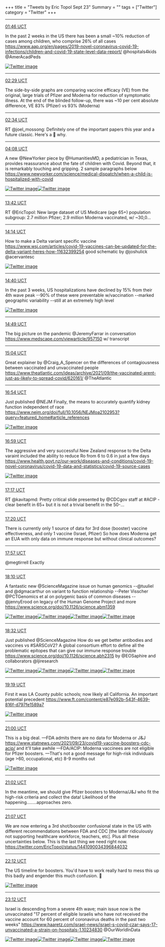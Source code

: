 +++
title = "Tweets by Eric Topol Sept 23"
Summary = ""
tags = ["Twitter"]
category = "Twitter"
+++


---

<a href="https://twitter.com/erictopol/status/1440854993389588482" target="_blank" rel="noreferer">01:46 UCT</a>

In the past 2 weeks in the US there has been a small ~10% reduction of cases among children, who comprise 26% of all cases
https://www.aap.org/en/pages/2019-novel-coronavirus-covid-19-infections/children-and-covid-19-state-level-data-report/ @hospitals4kids @AmerAcadPeds 

<a href="E_7w7qpVIAUx_Sk.jpg"  ><img src="E_7w7qpVIAUx_Sk.jpg" alt="Twitter image" ></img></a>

---

<a href="https://twitter.com/erictopol/status/1440865811569123329" target="_blank" rel="noreferer">02:29 UCT</a>

The side-by-side graphs are comparing vaccine efficacy (VE) from the original, large trials of Pfizer and Moderna for reduction of symptomatic illness. At the end of the blinded follow-up, there was ~10 per cent absolute difference, VE 83% (Pfizer) vs 93% (Moderna)



---

<a href="https://twitter.com/erictopol/status/1440867121710329865" target="_blank" rel="noreferer">02:34 UCT</a>

RT @joel_mossong: Definitely one of the important papers this year and a future classic. Here's a 🧵 why.



---

<a href="https://twitter.com/erictopol/status/1440890831750066181" target="_blank" rel="noreferer">04:08 UCT</a>

A new @NewYorker piece by @HumanitiesMD, a pediatrician in Texas, provides reassurance about the fate of children with Covid. Beyond that, it is remarkably touching and gripping. 2 sample paragraphs below
https://www.newyorker.com/science/medical-dispatch/when-a-child-is-hospitalized-with-covid 

<a href="E_8RcFCUcAQ8ipj.jpg"  ><img src="E_8RcFCUcAQ8ipj.jpg" alt="Twitter image" ></img></a><a href="E_8ReXEUUAADSZG.jpg"  ><img src="E_8ReXEUUAADSZG.jpg" alt="Twitter image" ></img></a>

---

<a href="https://twitter.com/erictopol/status/1441035122497634311" target="_blank" rel="noreferer">13:42 UCT</a>

RT @EricTopol: New large dataset of US Medicare (age 65+) population subgroup: 2.7 million Pfizer; 2.9 million Moderna vaccinated, w/ ~30,0…



---

<a href="https://twitter.com/erictopol/status/1441043402800304138" target="_blank" rel="noreferer">14:14 UCT</a>

How to make a Delta variant specific vaccine
https://www.wsj.com/articles/covid-19-vaccines-can-be-updated-for-the-delta-variant-heres-how-11632399254 good schematic by @joshulick @acervantesc 

<a href="E_-dT0yVgAkyiLh.jpg"  ><img src="E_-dT0yVgAkyiLh.jpg" alt="Twitter image" ></img></a>

---

<a href="https://twitter.com/erictopol/status/1441049745154138120" target="_blank" rel="noreferer">14:40 UCT</a>

In the past 3 weeks, US hospitalizations have declined by 15% from their 4th wave peak
--90% of these were preventable w/vaccination
--marked geographic variability
--still at an extremely high level 

<a href="E_-iBOpVgAQCumi.jpg"  ><img src="E_-iBOpVgAQCumi.jpg" alt="Twitter image" ></img></a>

---

<a href="https://twitter.com/erictopol/status/1441052116546580492" target="_blank" rel="noreferer">14:49 UCT</a>

The big picture on the pandemic
@JeremyFarrar in conversation
https://www.medscape.com/viewarticle/957150
w/ transcript



---

<a href="https://twitter.com/erictopol/status/1441055777339281413" target="_blank" rel="noreferer">15:04 UCT</a>

Great explainer by @Craig_A_Spencer on the differences of contagiousness between vaccinated and unvaccinated people https://www.theatlantic.com/ideas/archive/2021/09/the-vaccinated-arent-just-as-likely-to-spread-covid/620161/ @TheAtlantic



---

<a href="https://twitter.com/erictopol/status/1441083610321149954" target="_blank" rel="noreferer">16:54 UCT</a>

Just published @NEJM
Finally, the means to accurately quantify kidney function independent of race https://www.nejm.org/doi/full/10.1056/NEJMoa2102953?query=featured_home#article_references 

<a href="E__BUItVUAAq1S0.jpg"  ><img src="E__BUItVUAAq1S0.jpg" alt="Twitter image" ></img></a>

---

<a href="https://twitter.com/erictopol/status/1441084891681071111" target="_blank" rel="noreferer">16:59 UCT</a>

The aggressive and very successful New Zealand response to the Delta varaint included the ability to reduce Ro from 6 to 0.6 in just a few days
https://www.health.govt.nz/our-work/diseases-and-conditions/covid-19-novel-coronavirus/covid-19-data-and-statistics/covid-19-source-cases 

<a href="E__Cs5WUcBIQUiQ.jpg"  ><img src="E__Cs5WUcBIQUiQ.jpg" alt="Twitter image" ></img></a>

---

<a href="https://twitter.com/erictopol/status/1441089264838606857" target="_blank" rel="noreferer">17:17 UCT</a>

RT @kavitapmd: Pretty critical slide presented by @CDCgov staff at  #ACIP - clear benefit in 65+ but it is not a trivial benefit in the 50-…



---

<a href="https://twitter.com/erictopol/status/1441090034396844032" target="_blank" rel="noreferer">17:20 UCT</a>

There is currently only 1 source of data for 3rd dose (booster) vaccine effectiveness, and only 1 vaccine (Israel, Pfizer)
So how does Moderna get an EUA with only data on immune response but without clinical outcomes?



---

<a href="https://twitter.com/erictopol/status/1441099396821622787" target="_blank" rel="noreferer">17:57 UCT</a>

@megtirrell Exactly



---

<a href="https://twitter.com/erictopol/status/1441102800117587974" target="_blank" rel="noreferer">18:10 UCT</a>

A fantastic new @ScienceMagazine issue on human genomics
--@tuuliel and @dgmacarthur on variant to function relationship
--Peter Visscher @PCTGenomics et al on polygenic basis of common diseases
--@jennyErood on legacy of the Human Genome Project
and more
https://www.science.org/doi/10.1126/science.abm1359 

<a href="E__RPj4UUAM7DsR.jpg"  ><img src="E__RPj4UUAM7DsR.jpg" alt="Twitter image" ></img></a><a href="E__TR1AVUAgKtd6.jpg"  ><img src="E__TR1AVUAgKtd6.jpg" alt="Twitter image" ></img></a><a href="E__TT9wVIBEDNXb.jpg"  ><img src="E__TT9wVIBEDNXb.jpg" alt="Twitter image" ></img></a><a href="E__TWGLVIAkAqGI.jpg"  ><img src="E__TWGLVIAkAqGI.jpg" alt="Twitter image" ></img></a>

---

<a href="https://twitter.com/erictopol/status/1441108309214334977" target="_blank" rel="noreferer">18:32 UCT</a>

Just published @ScienceMagazine
How do we get better antibodies and vaccines vs #SARSCoV2?  A global consortium effort to define all the problematic epitopes that can give our immune response trouble
https://www.science.org/doi/10.1126/science.abh2315
by @EOSaphire and collaborators @ljiresearch 

<a href="E__YA3IUUAoh-XV.png"  ><img src="E__YA3IUUAoh-XV.png" alt="Twitter image" ></img></a><a href="E__YCo2VUAQYaip.jpg"  ><img src="E__YCo2VUAQYaip.jpg" alt="Twitter image" ></img></a><a href="E__YEjjVQAAMTVJ.jpg"  ><img src="E__YEjjVQAAMTVJ.jpg" alt="Twitter image" ></img></a><a href="E__YGg5VUAIaXDp.jpg"  ><img src="E__YGg5VUAIaXDp.jpg" alt="Twitter image" ></img></a>

---

<a href="https://twitter.com/erictopol/status/1441120123708862464" target="_blank" rel="noreferer">19:19 UCT</a>

First it was LA County public schools;  now likely all California. An important potential precedent
https://www.ft.com/content/e87e092b-543f-4639-816f-d797fe1589a7 

<a href="E__i-dHUYAAdrlF.jpg"  ><img src="E__i-dHUYAAdrlF.jpg" alt="Twitter image" ></img></a>

---

<a href="https://twitter.com/erictopol/status/1441145466691801091" target="_blank" rel="noreferer">21:00 UCT</a>

This is a big deal.
—FDA admits there are no data for Moderna or J&amp;J
https://www.statnews.com/2021/09/23/covid19-vaccine-boosters-cdc-acip/ and it'll take awhile
—FDA/ACIP: Moderna vaccinees are not eligible for Pfizer boosters.
—That's not a good message for high-risk individuals (age &gt;60, occupational, etc) 8-9 months out 

<a href="E__5lj1VcAURuL8.png"  ><img src="E__5lj1VcAURuL8.png" alt="Twitter image" ></img></a>

---

<a href="https://twitter.com/erictopol/status/1441146019266269186" target="_blank" rel="noreferer">21:02 UCT</a>

In the meantime, we should give Pfizer boosters to Moderna/J&amp;J who fit the high-risk criteria and collect the data! 
Likelihood of the happening........approaches zero.



---

<a href="https://twitter.com/erictopol/status/1441147344368459781" target="_blank" rel="noreferer">21:07 UCT</a>

We are now entering a 3rd shot/booster confusional state in the US with different recommendations between FDA and CDC [the latter ridiculously not supporting healthcare workforce, teachers, etc]. Plus all these uncertainties below.
This is the last thing we need right now. https://twitter.com/EricTopol/status/1441090034396844032



---

<a href="https://twitter.com/erictopol/status/1441163583929290763" target="_blank" rel="noreferer">22:12 UCT</a>

The US timeline for boosters. 
You'd have to work really hard to mess this up this badly and engender this much confusion. 😬 

<a href="FAAKeUGVQAwC9sD.jpg"  ><img src="FAAKeUGVQAwC9sD.jpg" alt="Twitter image" ></img></a>

---

<a href="https://twitter.com/erictopol/status/1441178581296582665" target="_blank" rel="noreferer">23:12 UCT</a>

Israel is descending from a severe 4th wave; main issue now is the unvaccinated
"17 percent of eligible Israelis who have not received the vaccine account for 60 percent of coronavirus deaths in the past two weeks"
https://www.haaretz.com/israel-news/israel-s-covid-czar-says-17-unvaccinated-a-strain-on-hospitals-1.10234830
@OurWorldInData 

<a href="FAAXN9KVQAEhRFT.jpg"  ><img src="FAAXN9KVQAEhRFT.jpg" alt="Twitter image" ></img></a><a href="FAAXPLYUcAUzr7U.jpg"  ><img src="FAAXPLYUcAUzr7U.jpg" alt="Twitter image" ></img></a><a href="FAAXQrSVcAUYQW3.jpg"  ><img src="FAAXQrSVcAUYQW3.jpg" alt="Twitter image" ></img></a><a href="FAAYCHuUYAMalGn.jpg"  ><img src="FAAYCHuUYAMalGn.jpg" alt="Twitter image" ></img></a>
